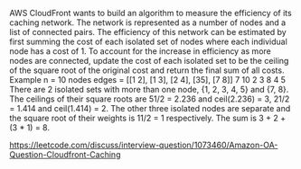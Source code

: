 AWS CloudFront wants to build an algorithm to measure the efficiency of its caching network. The network is represented as a number of nodes and a list of connected pairs. The efficiency of this network can be estimated by first summing the cost of each isolated set of nodes where each individual node has a cost of 1. To account for the increase in efficiency as more nodes are connected, update the cost of each isolated set to be the ceiling of the square root of the original cost and return the final sum of all costs. Example n = 10 nodes edges = [[1 2], [1 3], [2 4], [35], [7 8]] 7 10 2 3 8 4 5 There are 2 isolated sets with more than one node, {1, 2, 3, 4, 5} and {7, 8}. The ceilings of their square roots are 51/2 = 2.236 and ceil(2.236) = 3, 21/2 = 1.414 and ceil(1.414) = 2. The other three isolated nodes are separate and the square root of their weights is 11/2 = 1 respectively. The sum is 3 + 2 + (3 * 1) = 8.

https://leetcode.com/discuss/interview-question/1073460/Amazon-OA-Question-Cloudfront-Caching